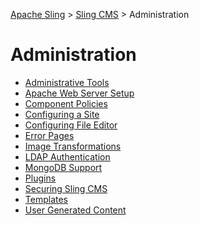 <!-- Licensed to the Apache Software Foundation (ASF) under one or more contributor
	license agreements. See the NOTICE file distributed with this work for additional
	information regarding copyright ownership. The ASF licenses this file to
	you under the Apache License, Version 2.0 (the "License"); you may not use
	this file except in compliance with the License. You may obtain a copy of
	the License at http://www.apache.org/licenses/LICENSE-2.0 Unless required
	by applicable law or agreed to in writing, software distributed under the
	License is distributed on an "AS IS" BASIS, WITHOUT WARRANTIES OR CONDITIONS
	OF ANY KIND, either express or implied. See the License for the specific
	language governing permissions and limitations under the License. -->
[Apache Sling](https://sling.apache.org) > [Sling CMS](https://github.com/apache/sling-org-apache-sling-app-cms) > Administration

# Administration

 - [Administrative Tools](admin-tools.md)
 - [Apache Web Server Setup](cms-apache-web.md)
 - [Component Policies](component-policy.md)
 - [Configuring a Site](configure-site.md)
 - [Configuring File Editor](configure-file-editor.md)
 - [Error Pages](error-pages.md)
 - [Image Transformations](image-transformations.md)
 - [LDAP Authentication](ldap.md)
 - [MongoDB Support](mongodb.md)
 - [Plugins](plugins.md)
 - [Securing Sling CMS](securing.md)
 - [Templates](templates.md)
 - [User Generated Content](user-generated-content.md)
